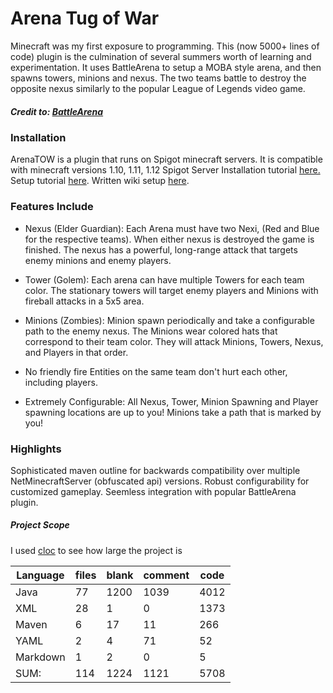 # Arena Tug of War
Minecraft was my first exposure to programming. This (now 5000+ lines of code) plugin is the culmination of several summers worth of learning and experimentation. It uses BattleArena to setup a MOBA style arena, and then spawns towers, minions and nexus. The two teams battle to destroy the opposite nexus similarly to the popular League of Legends video game.
##### Credit to: [BattleArena](https://github.com/BattlePlugins/BattleArena)

### Installation
ArenaTOW is a plugin that runs on Spigot minecraft servers. It is compatible with minecraft versions 1.10, 1.11, 1.12
Spigot Server Installation tutorial [here.](https://www.spigotmc.org/wiki/spigot-installation/) 
Setup tutorial [here](https://www.youtube.com/watch?v=dDaS4_0cbno&t=49s).
Written wiki setup [here](https://github.com/TcsFox/ArenaTOW/wiki/Example-Arena-Creation).

### Features Include
- Nexus (Elder Guardian):
Each Arena must have two Nexi, (Red and Blue for the respective teams). When either nexus is destroyed the game is finished. The nexus has a powerful, long-range attack that targets enemy minions and enemy players.

- Tower (Golem):
Each arena can have multiple Towers for each team color. The stationary towers will target enemy players and Minions with fireball attacks in a 5x5 area.

- Minions (Zombies):
Minion spawn periodically and take a configurable path to the enemy nexus. The Minions wear colored hats that correspond to their team color. They will attack Minions, Towers, Nexus, and Players in that order.

- No friendly fire
Entities on the same team don't hurt each other, including players.

- Extremely Configurable:
All Nexus, Tower, Minion Spawning and Player spawning locations are up to you! Minions take a path that is marked by you!

### Highlights
Sophisticated maven outline for backwards compatibility over multiple NetMinecraftServer (obfuscated api) versions.
Robust configurability for customized gameplay.
Seemless integration with popular BattleArena plugin.

##### Project Scope

I used [cloc](https://github.com/AlDanial/cloc#quick-start-) to see how large the project is

| Language          |           files      |    blank    |    comment     |      code |
| ----------------- | ------------------- | ------------ | ------------- | ---------- |
| Java               |             77     |      1200      |     1039     |      4012 |
| XML                |             28        |      1       |       0     |      1373 |
| Maven                |            6      |       17        |     11     |       266 |
| YAML                |             2       |       4         |    71     |        52 |
| Markdown           |              1      |        2      |        0     |         5 |
| SUM:             |              114     |      1224    |       1121       |    5708 |
